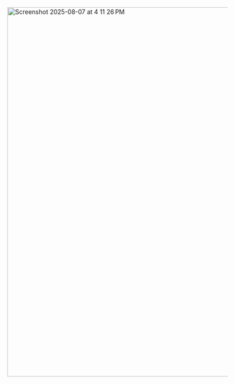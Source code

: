 <img width="1677" height="845" alt="Screenshot 2025-08-07 at 4 11 26 PM" src="https://github.com/user-attachments/assets/b03e7480-c76f-4a7a-a00d-acf1c5f92c2a" />
